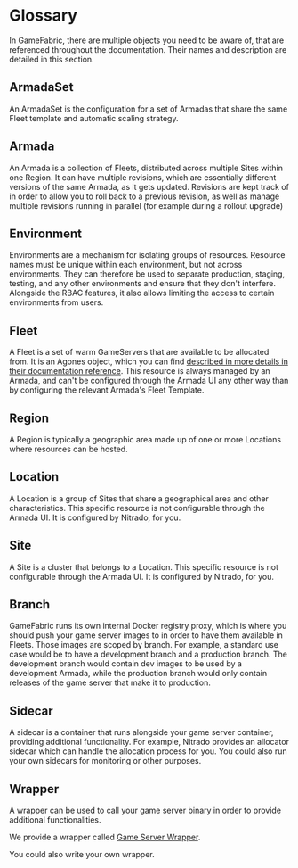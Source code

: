# Glossary

In GameFabric, there are multiple objects you need to be aware of, that are referenced throughout the documentation. Their names and description are detailed in this section.

## ArmadaSet

An ArmadaSet is the configuration for a set of Armadas that share the same Fleet template and automatic scaling strategy.

## Armada

An Armada is a collection of Fleets, distributed across multiple Sites within one Region.
It can have multiple revisions, which are essentially different versions of the same Armada, as it gets updated.
Revisions are kept track of in order to allow you to roll back to a previous revision, as well as manage multiple revisions running in parallel (for example during a rollout upgrade)

## Environment

Environments are a mechanism for isolating groups of resources. Resource names must be unique within each environment, but not across environments.
They can therefore be used to separate production, staging, testing, and any other environments and ensure that they don't interfere.
Alongside the RBAC features, it also allows limiting the access to certain environments from users.

## Fleet

A Fleet is a set of warm GameServers that are available to be allocated from.
It is an Agones object, which you can find [described in more details in their documentation reference](https://agones.dev/site/docs/reference/fleet/).
This resource is always managed by an Armada, and can't be configured through the Armada UI any other way than by configuring the relevant Armada's Fleet Template.

## Region

A Region is typically a geographic area made up of one or more Locations where resources can be hosted.

## Location

A Location is a group of Sites that share a geographical area and other characteristics.
This specific resource is not configurable through the Armada UI. It is configured by Nitrado, for you.

## Site

A Site is a cluster that belongs to a Location.
This specific resource is not configurable through the Armada UI. It is configured by Nitrado, for you.

## Branch

GameFabric runs its own internal Docker registry proxy, which is where you should push your game server images to in order to have them available in Fleets.
Those images are scoped by branch. For example, a standard use case would be to have a development branch and a production branch. The development branch would contain dev images to be used by a development Armada, while the production branch would only contain releases of the game server that make it to production.

## Sidecar

A sidecar is a container that runs alongside your game server container, providing additional functionality.
For example, Nitrado provides an allocator sidecar which can handle the allocation process for you.
You could also run your own sidecars for monitoring or other purposes.

## Wrapper

A wrapper can be used to call your game server binary in order to provide additional functionalities.

We provide a wrapper called [Game Server Wrapper](/multiplayer-services/game-server-wrapper).

You could also write your own wrapper.
